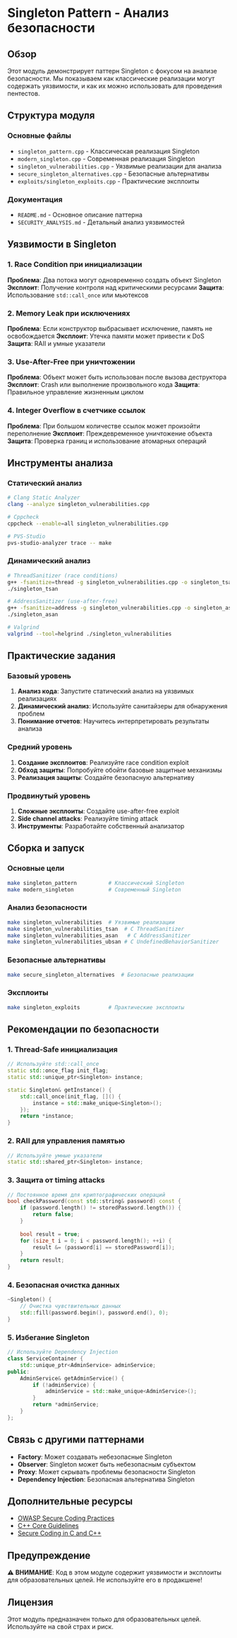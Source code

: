# Singleton Pattern - Анализ безопасности

## Обзор

Этот модуль демонстрирует паттерн Singleton с фокусом на анализе безопасности. Мы показываем как классические реализации могут содержать уязвимости, и как их можно использовать для проведения пентестов.

## Структура модуля

### Основные файлы
- `singleton_pattern.cpp` - Классическая реализация Singleton
- `modern_singleton.cpp` - Современная реализация Singleton
- `singleton_vulnerabilities.cpp` - Уязвимые реализации для анализа
- `secure_singleton_alternatives.cpp` - Безопасные альтернативы
- `exploits/singleton_exploits.cpp` - Практические эксплоиты

### Документация
- `README.md` - Основное описание паттерна
- `SECURITY_ANALYSIS.md` - Детальный анализ уязвимостей

## Уязвимости в Singleton

### 1. Race Condition при инициализации
**Проблема**: Два потока могут одновременно создать объект Singleton
**Эксплоит**: Получение контроля над критическими ресурсами
**Защита**: Использование `std::call_once` или мьютексов

### 2. Memory Leak при исключениях
**Проблема**: Если конструктор выбрасывает исключение, память не освобождается
**Эксплоит**: Утечка памяти может привести к DoS
**Защита**: RAII и умные указатели

### 3. Use-After-Free при уничтожении
**Проблема**: Объект может быть использован после вызова деструктора
**Эксплоит**: Crash или выполнение произвольного кода
**Защита**: Правильное управление жизненным циклом

### 4. Integer Overflow в счетчике ссылок
**Проблема**: При большом количестве ссылок может произойти переполнение
**Эксплоит**: Преждевременное уничтожение объекта
**Защита**: Проверка границ и использование атомарных операций

## Инструменты анализа

### Статический анализ
```bash
# Clang Static Analyzer
clang --analyze singleton_vulnerabilities.cpp

# Cppcheck
cppcheck --enable=all singleton_vulnerabilities.cpp

# PVS-Studio
pvs-studio-analyzer trace -- make
```

### Динамический анализ
```bash
# ThreadSanitizer (race conditions)
g++ -fsanitize=thread -g singleton_vulnerabilities.cpp -o singleton_tsan
./singleton_tsan

# AddressSanitizer (use-after-free)
g++ -fsanitize=address -g singleton_vulnerabilities.cpp -o singleton_asan
./singleton_asan

# Valgrind
valgrind --tool=helgrind ./singleton_vulnerabilities
```

## Практические задания

### Базовый уровень
1. **Анализ кода**: Запустите статический анализ на уязвимых реализациях
2. **Динамический анализ**: Используйте санитайзеры для обнаружения проблем
3. **Понимание отчетов**: Научитесь интерпретировать результаты анализа

### Средний уровень
1. **Создание эксплоитов**: Реализуйте race condition exploit
2. **Обход защиты**: Попробуйте обойти базовые защитные механизмы
3. **Реализация защиты**: Создайте безопасную альтернативу

### Продвинутый уровень
1. **Сложные эксплоиты**: Создайте use-after-free exploit
2. **Side channel attacks**: Реализуйте timing attack
3. **Инструменты**: Разработайте собственный анализатор

## Сборка и запуск

### Основные цели
```bash
make singleton_pattern          # Классический Singleton
make modern_singleton           # Современный Singleton
```

### Анализ безопасности
```bash
make singleton_vulnerabilities  # Уязвимые реализации
make singleton_vulnerabilities_tsan  # С ThreadSanitizer
make singleton_vulnerabilities_asan   # С AddressSanitizer
make singleton_vulnerabilities_ubsan # С UndefinedBehaviorSanitizer
```

### Безопасные альтернативы
```bash
make secure_singleton_alternatives  # Безопасные реализации
```

### Эксплоиты
```bash
make singleton_exploits         # Практические эксплоиты
```

## Рекомендации по безопасности

### 1. Thread-Safe инициализация
```cpp
// Используйте std::call_once
static std::once_flag init_flag;
static std::unique_ptr<Singleton> instance;

static Singleton& getInstance() {
    std::call_once(init_flag, []() {
        instance = std::make_unique<Singleton>();
    });
    return *instance;
}
```

### 2. RAII для управления памятью
```cpp
// Используйте умные указатели
static std::shared_ptr<Singleton> instance;
```

### 3. Защита от timing attacks
```cpp
// Постоянное время для криптографических операций
bool checkPassword(const std::string& password) const {
    if (password.length() != storedPassword.length()) {
        return false;
    }
    
    bool result = true;
    for (size_t i = 0; i < password.length(); ++i) {
        result &= (password[i] == storedPassword[i]);
    }
    return result;
}
```

### 4. Безопасная очистка данных
```cpp
~Singleton() {
    // Очистка чувствительных данных
    std::fill(password.begin(), password.end(), 0);
}
```

### 5. Избегание Singleton
```cpp
// Используйте Dependency Injection
class ServiceContainer {
    std::unique_ptr<AdminService> adminService;
public:
    AdminService& getAdminService() {
        if (!adminService) {
            adminService = std::make_unique<AdminService>();
        }
        return *adminService;
    }
};
```

## Связь с другими паттернами

- **Factory**: Может создавать небезопасные Singleton
- **Observer**: Singleton может быть небезопасным субъектом
- **Proxy**: Может скрывать проблемы безопасности Singleton
- **Dependency Injection**: Безопасная альтернатива Singleton

## Дополнительные ресурсы

- [OWASP Secure Coding Practices](https://owasp.org/www-project-secure-coding-practices-quick-reference-guide/)
- [C++ Core Guidelines](https://isocpp.github.io/CppCoreGuidelines/)
- [Secure Coding in C and C++](https://www.securecoding.cert.org/)

## Предупреждение

⚠️ **ВНИМАНИЕ**: Код в этом модуле содержит уязвимости и эксплоиты для образовательных целей. Не используйте его в продакшене!

## Лицензия

Этот модуль предназначен только для образовательных целей. Используйте на свой страх и риск.
